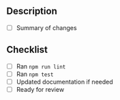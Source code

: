 ## Description
- [ ] Summary of changes

## Checklist
- [ ] Ran `npm run lint`
- [ ] Ran `npm test`
- [ ] Updated documentation if needed
- [ ] Ready for review
